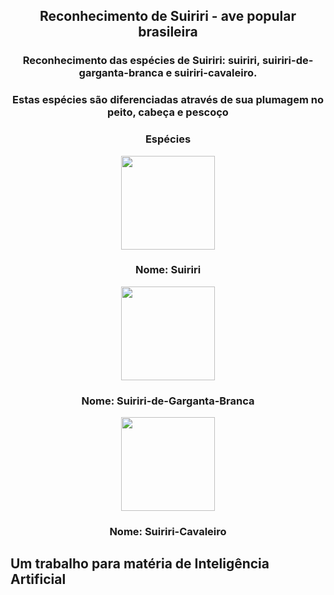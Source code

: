 <h2 align="center"> Reconhecimento de Suiriri - ave popular brasileira </h2>
<h3 align="center"> Reconhecimento das espécies de Suiriri: suiriri, suiriri-de-garganta-branca e suiriri-cavaleiro. </h3>
<h3 align="center"> Estas espécies são diferenciadas através de sua plumagem no peito, cabeça e pescoço </h3>

<div align="center">
<h3><strong>
   Espécies
   </strong> </h3>
  <img src = "https://user-images.githubusercontent.com/57279888/154379654-9c111fa8-98e3-4773-bab8-5ab4c607e6c4.jpg" width="150px" />
  <h3><strong>
   Nome: Suiriri
   </strong> </h3>
 </div>

  <div align="center">
  <img src = "https://user-images.githubusercontent.com/57279888/154380357-0976d575-5a00-495b-84af-88e7d6cc39d3.jpg" width="150px" />
  <h3><strong>
   Nome: Suiriri-de-Garganta-Branca
   </strong> </h3>
 </div>
 
 <div align="center">
  <img src = "https://user-images.githubusercontent.com/57279888/154380138-c16a9e00-c742-4116-900f-18b75bccb345.jpg" width="150px" />
  <h3><strong>
   Nome: Suiriri-Cavaleiro
   </strong> </h3>
 </div>

<h2> Um trabalho para matéria de Inteligência Artificial </h2>
